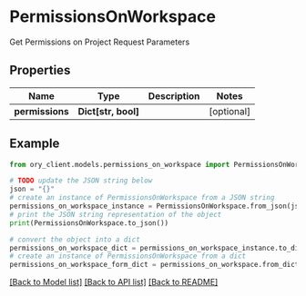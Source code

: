 # PermissionsOnWorkspace

Get Permissions on Project Request Parameters

## Properties

Name | Type | Description | Notes
------------ | ------------- | ------------- | -------------
**permissions** | **Dict[str, bool]** |  | [optional] 

## Example

```python
from ory_client.models.permissions_on_workspace import PermissionsOnWorkspace

# TODO update the JSON string below
json = "{}"
# create an instance of PermissionsOnWorkspace from a JSON string
permissions_on_workspace_instance = PermissionsOnWorkspace.from_json(json)
# print the JSON string representation of the object
print(PermissionsOnWorkspace.to_json())

# convert the object into a dict
permissions_on_workspace_dict = permissions_on_workspace_instance.to_dict()
# create an instance of PermissionsOnWorkspace from a dict
permissions_on_workspace_form_dict = permissions_on_workspace.from_dict(permissions_on_workspace_dict)
```
[[Back to Model list]](../README.md#documentation-for-models) [[Back to API list]](../README.md#documentation-for-api-endpoints) [[Back to README]](../README.md)


